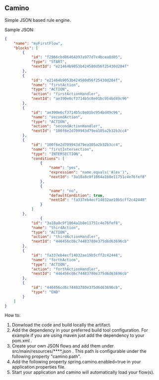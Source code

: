 ## Camino

Simple JSON based rule engine.

Sample JSON:
```json
{
	"name": "myFirstFlow",
	"blocks": [
		{
			"id": "f2966cbd86464397a977d7c4bcea8d05",
			"type": "START",
			"nextId": "e21464b9053b424580d56f25430d284f"
		},
		{
			"id": "e21464b9053b424580d56f25430d284f",
			"name": "firstAction",
			"type": "ACTION",
			"action": "firstActionHandler",
			"nextId": "ae390e6cf3714b5c8e01bc954bd49c96"
		},
		{
			"id": "ae390e6cf3714b5c8e01bc954bd49c96",
			"name": "secondAction",
			"type": "ACTION",
			"action": "secondActionHandler",
			"nextId": "100f6e2d709943d79ea105a2b32b3cc4"
		},
		{
			"id": "100f6e2d709943d79ea105a2b32b3cc4",
			"name": "firstIntersection",
			"type": "INTERSECTION",
			"conditions": [
				{
					"name": "yes",
					"expression": "name.equals('Alex')",
					"nextId": "3a18a8c9f1864a1b8e11751c4e76fef8"
				},
				{
					"name": "no",
					"defaultCondition": true,
					"nextId": "fa337eb4ecf14032ae19b5cff2c42448"
				}
			]
		},
				{
			"id": "3a18a8c9f1864a1b8e11751c4e76fef8",
			"name": "thirdAction",
			"type": "ACTION",
			"action": "thirdActionHandler",
			"nextId": "446456cd6c74483780e375d6d63696cb"
		},
		{
			"id": "fa337eb4ecf14032ae19b5cff2c42448",
			"name": "forthAction",
			"type": "ACTION",
			"action": "forthActionHandler",
			"nextId": "446456cd6c74483780e375d6d63696cb"
		},
		{
			"id": "446456cd6c74483780e375d6d63696cb",
			"type": "END"
		}
	]
}
```

How to:
1. Donwload the code and build locally the artifact.
2. Add the dependency in your preferred build tool configuration.
   For example if you are using maven just add the dependency to your pom.xml .
3. Create your own JSON flows and add them under src/main/resources/****.json .
   This path is configurable under the following property "camino.path".
4. Add the following property spring.camino.enabled=true in your application.properties file.
5. Start your application and camino will automatically load your flow(s).
